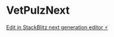 # VetPulzNext

[Edit in StackBlitz next generation editor ⚡️](https://stackblitz.com/~/github.com/Nisaljde/VetPulzNext)